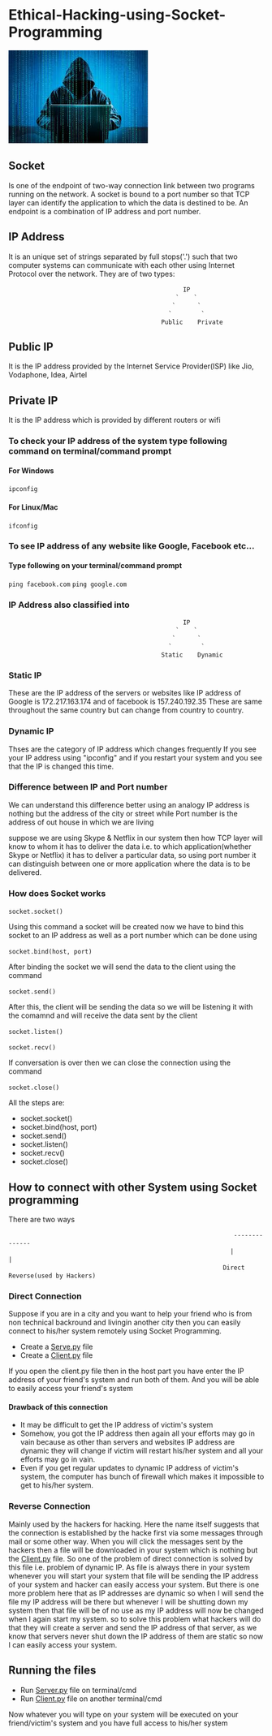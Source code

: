 # Ethical-Hacking-using-Socket-Programming
![Banner](images/ethical_hacker.jpg)

## Socket
Is one of the endpoint of two-way connection link between two programs running on the network. A socket is bound to a port number so
that TCP layer can identify the application to which the data is destined to be. An endpoint is a combination of IP address and port number.

## IP Address
It is an unique set of strings separated by full stops('.') such that two computer systems can communicate with each other using Internet
Protocol over the network. 
They are of two types:
```
                                                IP
                                              `    `
                                             `      `
                                            `        `
                                          Public    Private 
```
## Public IP
It is the IP address provided by the Internet Service Provider(ISP) like Jio, Vodaphone, Idea, Airtel

## Private IP
It is the IP address which is provided by different routers or wifi

### To check your IP address of the system type following command on terminal/command prompt
#### For Windows
``` ipconfig ```

#### For Linux/Mac
``` ifconfig ```

### To see IP address of any website like Google, Facebook etc...
#### Type following on your terminal/command prompt
` ping facebook.com `
` ping google.com `

### IP Address also classified into
```
                                                IP
                                              `    `
                                             `      `
                                            `        `
                                          Static    Dynamic 
```
### Static IP
These are the IP address of the servers or websites like IP address of Google is 172.217.163.174 and of facebook is 157.240.192.35
These are same throughout the same country but can change from country to country.

### Dynamic IP
Thses are the category of IP address which changes frequently
If you see your IP address using "ipconfig" and if you restart your system and you see that the IP is changed this time.

### Difference between IP and Port number
We can understand this difference better using an analogy
IP address is nothing but the address of the city or street while Port number is the address of out house in which we are living

suppose we are using Skype & Netflix in our system then how TCP layer will know to whom it has to deliver the data i.e. to which application(whether Skype or Netflix) it has to deliver a particular data, so using port number it can distinguish between one or more application where the data is to be delivered.  

### How does Socket works

` socket.socket() `

Using this command a socket will be created now we have to bind this socket to an IP address as well as a port number which can be
done using

`socket.bind(host, port)`

After binding the socket we will send the data to the client using the command

`socket.send()`

After this, the client will be sending the data so we will be listening it with the comamnd and will receive the data sent by the client

```socket.listen()```

```socket.recv()```

If conversation is over then we can close the connection using the command

`socket.close()`

All the steps are:
  - socket.socket()
  - socket.bind(host, port)
  - socket.send()
  - socket.listen()
  - socket.recv()
  - socket.close()
  
## How to connect with other System using Socket programming

There are two ways
```                                                                  |
                                                              --------------
                                                             |              |
                                                           Direct        Reverse(used by Hackers)
```

### Direct Connection
Suppose if you are in a city and you want to help your friend who is from non technical backround and livingin another city then you
can easily connect to his/her system remotely using Socket Programming.
  - Create a [Serve.py](https://github.com/kampaitees/Ethical-Hacking-using-Socket-Programming/blob/master/Single%20Client(Reverse%20shell%20V1)/server.py) file
  - Create a [Client.py](https://github.com/kampaitees/Ethical-Hacking-using-Socket-Programming/blob/master/Single%20Client(Reverse%20shell%20V1)/client.py) file

If you open the client.py file then in the host part you have enter the IP address of your friend's system and run both of them.
And you will be able to easily access your friend's system

#### Drawback of this connection
  - It may be difficult to get the IP address of victim's system 
  - Somehow, you got the IP address then again all your efforts may go in vain because as other than servers and websites IP address
    are dynamic they will change if victim will restart his/her system and all your efforts may go in vain.
  - Even if you get regular updates to dynamic IP address of victim's system, the computer has bunch of firewall which makes it             impossible to get to his/her system.
  
### Reverse Connection
Mainly used by the hackers for hacking. Here the name itself suggests that the connection is established by the hacke first via some
messages through mail or some other way. When you will click the messages sent by the hackers then a file will be downloaded in your
system which is nothing but the [Client.py](https://github.com/kampaitees/Ethical-Hacking-using-Socket-Programming/blob/master/Single%20Client(Reverse%20shell%20V1)/client.py) file. 
So one of the problem of direct connection is solved by this file i.e. problem of dynamic IP. As file is always there in your system
whenever you will start your system that file will be sending the IP address of your system and hacker can easily access your system.
But there is one more problem here that as IP addresses are dynamic so when I will send the file my IP address will be there but whenever I will be shutting down my system then that file will be of no use as my IP address will now be changed when I again start my system. so to solve this problem what hackers will do that they will create a server and send the IP address of that server, as we know that servers never shut down the IP address of them are static so now I can easily access your system.

## Running the files
  - Run [Server.py](https://github.com/kampaitees/Ethical-Hacking-using-Socket-Programming/blob/master/Single%20Client(Reverse%20shell%20V1)/server.py) file on terminal/cmd
  - Run [Client.py](https://github.com/kampaitees/Ethical-Hacking-using-Socket-Programming/blob/master/Single%20Client(Reverse%20shell%20V1)/client.py) file on another terminal/cmd
  
Now whatever you will type on your system will be executed on your friend/victim's system and you have full access to his/her system
